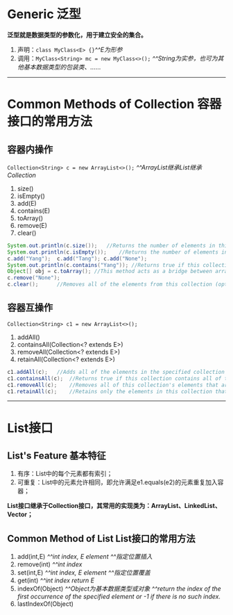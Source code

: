 # Generic 泛型

**泛型就是数据类型的参数化，用于建立安全的集合。**

1. 声明：`class MyClass<E> {}`*^^E为形参*
2. 调用：`MyClass<String> mc = new MyClass<>();`	*^^String为实参，也可为其他基本数据类型的包装类<Integer>、<Character>……*

***

# Common Methods of Collection 容器接口的常用方法

## 容器内操作

`Collection<String> c = new ArrayList<>();`	*^^ArrayList继承List继承Collection*

1. size()
2. isEmpty()
3. add(E)
4. contains(E)
5. toArray()
6. remove(E)
7. clear()

```java
System.out.println(c.size());	//Returns the number of elements in this collection.
System.out.println(c.isEmpty());	//Returns the number of elements in this collection.
c.add("Yang");	c.add("Tang"); c.add("None");
System.out.println(c.contains("Yang"));	//Returns true if this collection contains the specified element. 
Object[] obj = c.toArray();	//This method acts as a bridge between array-based and collection-based APIs. 
c.remove("None");
c.clear();		//Removes all of the elements from this collection (optional operation).
```

## 容器互操作

`Collection<String> c1 = new ArrayList<>();`

1. addAll()	
2. containsAll(Collection<? extends E>)	
3. removeAll(Collection<? extends E>)
4. retainAll(Collection<? extends E>)

```java
c1.addAll(c);	//Adds all of the elements in the specified collection to this collection(optional operation).`
c1.containsAll(c);	//Returns true if this collection contains all of the elements in the specified collection.
c1.removeAll(c);	//Removes all of this collection's elements that are also contained in thespecified collection (optional operation). 
c1.retainAll(c);	//Retains only the elements in this collection that are contained in thespecified collection (optional operation). 
```

***

# List接口

## List's Feature	基本特征

1. 有序：List中的每个元素都有索引；
2. 可重复：List中的元素允许相同，即允许满足e1.equals(e2)的元素重复加入容器；
	
**List接口继承于Collection接口，其常用的实现类为：ArrayList、LinkedList、Vector；**

## Common Method of List  	List接口的常用方法

1. add(int,E)	*^^int index, E element* *^^指定位置插入*
2. remove(int)	*^^int index*
3. set(int,E)	*^^int index, E element* *^^指定位置覆盖*
4. get(int)		*^^int index* *return E*
5. indexOf(Object)	*^^Object为基本数据类型或对象* *^^return the index of the first occurrence of the specified element or -1 if there is no such index.* 
6. lastIndexOf(Object)